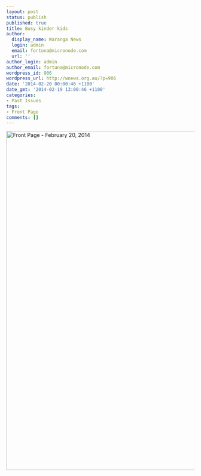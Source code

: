 ```yaml
---
layout: post
status: publish
published: true
title: Busy kinder kids
author:
  display_name: Waranga News
  login: admin
  email: fortuna@micronode.com
  url: ''
author_login: admin
author_email: fortuna@micronode.com
wordpress_id: 906
wordpress_url: http://wnews.org.au/?p=906
date: '2014-02-20 00:00:46 +1100'
date_gmt: '2014-02-19 13:00:46 +1100'
categories:
- Past Issues
tags:
- Front Page
comments: []
---
```

<p><a href="http://wnews.org.au/wp-content/uploads/2014/02/wnews20140220p01.pdf"><img class="alignnone size-full wp-image-904" alt="Front Page - February 20, 2014" src="http://wnews.org.au/wp-content/uploads/2014/02/wnews20140220p01.jpg" width="624" height="907" /></a></p>
